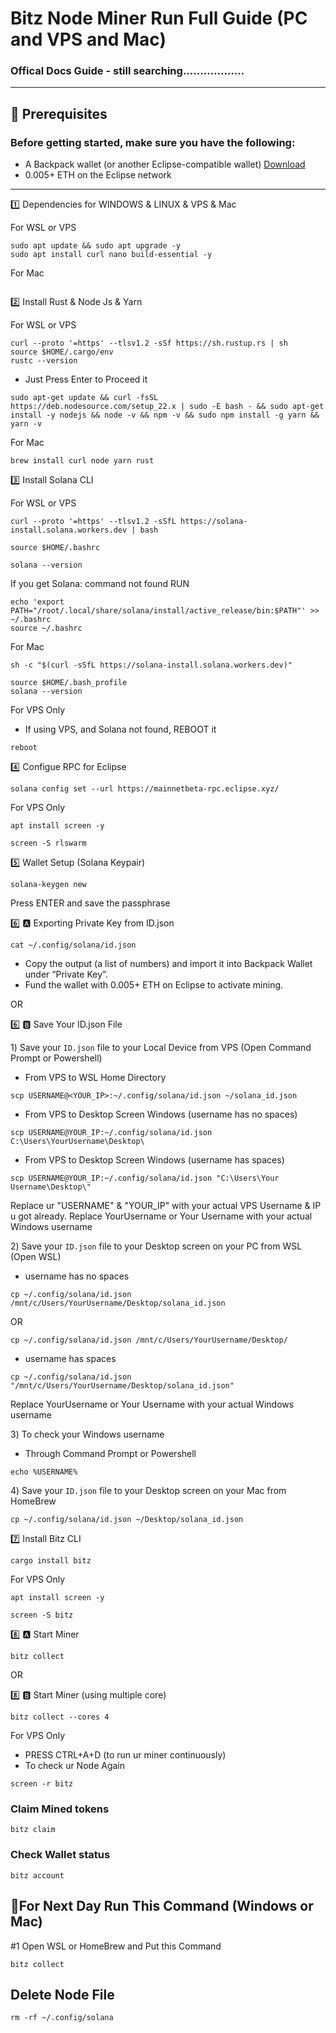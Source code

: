 # Bitz Node Miner Run Full Guide (PC and VPS and Mac)

### Offical Docs Guide - still searching..................

----

## 🧰 Prerequisites
### Before getting started, make sure you have the following:
	
 * A Backpack wallet (or another Eclipse-compatible wallet) [Download](https://chromewebstore.google.com/detail/backpack/aflkmfhebedbjioipglgcbcmnbpgliof)
 * 0.005+ ETH on the Eclipse network
---

1️⃣ Dependencies for WINDOWS & LINUX & VPS & Mac

For WSL or VPS
```
sudo apt update && sudo apt upgrade -y
sudo apt install curl nano build-essential -y
```
For Mac
```

```

2️⃣ Install Rust & Node Js & Yarn

For WSL or VPS
```
curl --proto '=https' --tlsv1.2 -sSf https://sh.rustup.rs | sh
source $HOME/.cargo/env
rustc --version
```
- Just Press Enter to Proceed it
```
sudo apt-get update && curl -fsSL https://deb.nodesource.com/setup_22.x | sudo -E bash - && sudo apt-get install -y nodejs && node -v && npm -v && sudo npm install -g yarn && yarn -v
```

For Mac
```
brew install curl node yarn rust
```

3️⃣ Install Solana CLI

For WSL or VPS
```
curl --proto '=https' --tlsv1.2 -sSfL https://solana-install.solana.workers.dev | bash
```
```
source $HOME/.bashrc
```
```
solana --version
```
If you get Solana: command not found RUN
```
echo 'export PATH="/root/.local/share/solana/install/active_release/bin:$PATH"' >> ~/.bashrc
source ~/.bashrc
```

For Mac
```
sh -c "$(curl -sSfL https://solana-install.solana.workers.dev)"
```
```
source $HOME/.bash_profile
solana --version
```

For VPS Only
- If using VPS, and Solana not found, REBOOT it
```
reboot
```

4️⃣ Configue RPC for Eclipse
```
solana config set --url https://mainnetbeta-rpc.eclipse.xyz/
```

For VPS Only
```
apt install screen -y
```
```
screen -S rlswarm
```

5️⃣ Wallet Setup (Solana Keypair)
```
solana-keygen new
```
Press ENTER and save the passphrase

6️⃣ 🅰️ Exporting Private Key from ID.json
```
cat ~/.config/solana/id.json
```
* Copy the output (a list of numbers) and import it into Backpack Wallet under “Private Key”.
* Fund the wallet with 0.005+ ETH on Eclipse to activate mining.

OR

6️⃣ 🅱️ Save Your ID.json File

1️) Save your `ID.json` file to your Local Device from VPS (Open Command Prompt or Powershell)
- From VPS to WSL Home Directory
```
scp USERNAME@<YOUR_IP>:~/.config/solana/id.json ~/solana_id.json
```
- From VPS to Desktop Screen Windows (username has no spaces)
```
scp USERNAME@YOUR_IP:~/.config/solana/id.json C:\Users\YourUsername\Desktop\
```
- From VPS to Desktop Screen Windows (username has spaces)
```
scp USERNAME@YOUR_IP:~/.config/solana/id.json "C:\Users\Your Username\Desktop\"
```
Replace ur "USERNAME" & "YOUR_IP" with your actual VPS Username & IP u got already. Replace YourUsername or Your Username with your actual Windows username

2️) Save your `ID.json` file to your Desktop screen on your PC from WSL (Open WSL)
- username has no spaces
```
cp ~/.config/solana/id.json /mnt/c/Users/YourUsername/Desktop/solana_id.json
```
OR
```
cp ~/.config/solana/id.json /mnt/c/Users/YourUsername/Desktop/
```
- username has spaces
```
cp ~/.config/solana/id.json "/mnt/c/Users/YourUsername/Desktop/solana_id.json"
```
Replace YourUsername or Your Username with your actual Windows username

3️) To check your Windows username
- Through Command Prompt or Powershell
```
echo %USERNAME%
```

4️) Save your `ID.json` file to your Desktop screen on your Mac from HomeBrew
```
cp ~/.config/solana/id.json ~/Desktop/solana_id.json
```

7️⃣ Install Bitz CLI
```
cargo install bitz
```

For VPS Only
```
apt install screen -y
```
```
screen -S bitz
```

8️⃣ 🅰️ Start Miner
```
bitz collect
```

OR

8️⃣ 🅱️ Start Miner (using multiple core) 
```
bitz collect --cores 4
```

For VPS Only
- PRESS CTRL+A+D (to run ur miner continuously)
- To check ur Node Again
```
screen -r bitz
```

### Claim Mined tokens 
```
bitz claim
```

### Check Wallet status 
```
bitz account
```


## 🔶For Next Day Run This Command (Windows or Mac)

#1 Open WSL or HomeBrew and Put this Command 
```
bitz collect
```

## Delete Node File
```
rm -rf ~/.config/solana
```
